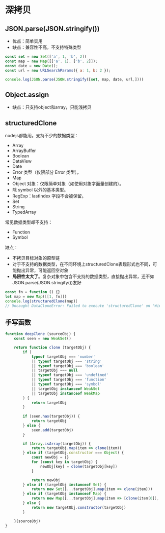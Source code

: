 # 深拷贝

## JSON.parse(JSON.stringify())
- 优点：简单实用
- 缺点：兼容性不高，不支持特殊类型

```js
const set = new Set(['a', 1, 'b', 2])
const map = new Map([['a', 1], ['b', 2]]);
const date = new Date();
const url = new URLSearchParams({ a: 1, b: 2 });

console.log(JSON.parse(JSON.stringify([set, map, date, url,])))
```

## Object.assign
- 缺点：只支持object和array，只能浅拷贝

## structuredClone
nodejs都能用。支持不少的数据类型：
- Array
- ArrayBuffer
- Boolean
- DataView
- Date
- Error 类型（仅限部分 Error 类型）。
- Map
- Object 对象：仅限简单对象（如使用对象字面量创建的）。
- 除 symbol 以外的基本类型。
- RegExp：lastIndex 字段不会被保留。
- Set
- String
- TypedArray

常见数据类型却不支持：
- Function
- Symbol

缺点：
- 不拷贝目标对象的原型链
- 对于不支持的数据类型，在不同环境上structuredClone表现形式也不同，可能抛出异常，可能返回空对象
- **局限性太大了**。复杂对象中包含不支持的数据类型，直接抛出异常，还不如JSON.parse(JSON.stringify())友好

```js
const fn = function () {}
let map = new Map([[1, fn]])
console.log(structuredClone(map))
// Uncaught DataCloneError: Failed to execute 'structuredClone' on 'Window': function () {} could not be cloned.
```

## 手写函数
```js
function deepClone (sourceObj) {
    const seen = new WeakSet()

    return function clone (targetObj) {
        if (
            typeof targetObj === 'number'
            || typeof targetObj === 'string'
            || typeof targetObj === 'boolean'
            || targetObj === null
            || typeof targetObj === 'undefined'
            || typeof targetObj === 'function'
            || typeof targetObj === 'symbol'
            || targetObj instanceof WeakSet
            || targetObj instanceof WeakMap
        ) {
            return targetObj
        }
        
        if (seen.has(targetObj)) {
            return targetObj
        } else {
            seen.add(targetObj)
        }

        if (Array.isArray(targetObj)) {
            return targetObj.map(item => clone(item))
        } else if (targetObj.constructor === Object) {
            const newObj = {}
            for (const key in targetObj) {
                newObj[key] = clone(targetObj[key])
            }

            return newObj
        } else if (targetObj instanceof Set) {
            return new Set([...targetObj].map(item => clone(item)))
        } else if (targetObj instanceof Map) {
            return new Map([...targetObj].map(item => [clone(item[0]), clone(item[1])]))
        } else {
            return new targetObj.constructor(targetObj)
        }

    }(sourceObj)
}
```